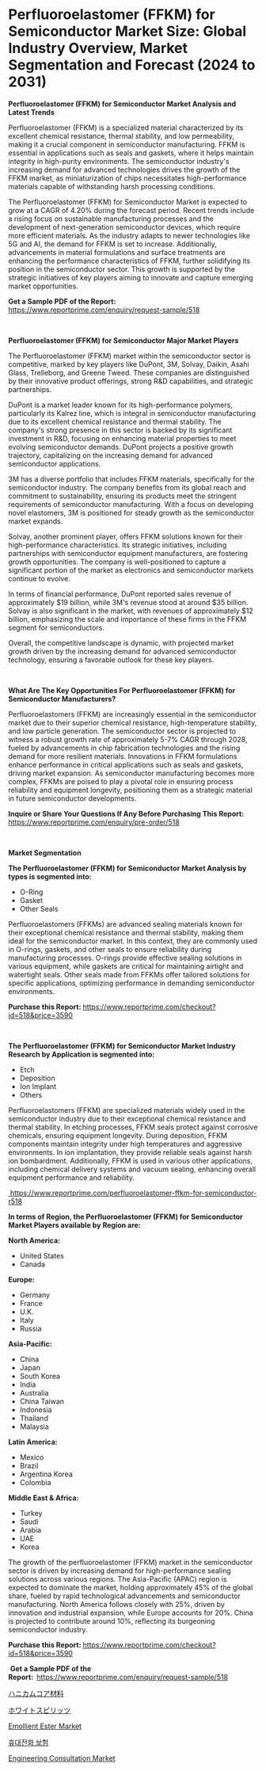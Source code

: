 <p><h1>Perfluoroelastomer (FFKM) for Semiconductor Market Size: Global Industry Overview, Market Segmentation and Forecast (2024 to 2031)</h1></p><p><strong>Perfluoroelastomer (FFKM) for Semiconductor Market Analysis and Latest Trends</strong></p>
<p><p>Perfluoroelastomer (FFKM) is a specialized material characterized by its excellent chemical resistance, thermal stability, and low permeability, making it a crucial component in semiconductor manufacturing. FFKM is essential in applications such as seals and gaskets, where it helps maintain integrity in high-purity environments. The semiconductor industry's increasing demand for advanced technologies drives the growth of the FFKM market, as miniaturization of chips necessitates high-performance materials capable of withstanding harsh processing conditions.</p><p>The Perfluoroelastomer (FFKM) for Semiconductor Market is expected to grow at a CAGR of 4.20% during the forecast period. Recent trends include a rising focus on sustainable manufacturing processes and the development of next-generation semiconductor devices, which require more efficient materials. As the industry adapts to newer technologies like 5G and AI, the demand for FFKM is set to increase. Additionally, advancements in material formulations and surface treatments are enhancing the performance characteristics of FFKM, further solidifying its position in the semiconductor sector. This growth is supported by the strategic initiatives of key players aiming to innovate and capture emerging market opportunities.</p></p>
<p><strong>Get a Sample PDF of the Report:&nbsp;</strong> <a href="https://www.reportprime.com/enquiry/request-sample/518">https://www.reportprime.com/enquiry/request-sample/518</a></p>
<p>&nbsp;</p>
<p><strong>Perfluoroelastomer (FFKM) for Semiconductor Major Market Players</strong></p>
<p><p>The Perfluoroelastomer (FFKM) market within the semiconductor sector is competitive, marked by key players like DuPont, 3M, Solvay, Daikin, Asahi Glass, Trelleborg, and Greene Tweed. These companies are distinguished by their innovative product offerings, strong R&D capabilities, and strategic partnerships.</p><p>DuPont is a market leader known for its high-performance polymers, particularly its Kalrez line, which is integral in semiconductor manufacturing due to its excellent chemical resistance and thermal stability. The company's strong presence in this sector is backed by its significant investment in R&D, focusing on enhancing material properties to meet evolving semiconductor demands. DuPont projects a positive growth trajectory, capitalizing on the increasing demand for advanced semiconductor applications.</p><p>3M has a diverse portfolio that includes FFKM materials, specifically for the semiconductor industry. The company benefits from its global reach and commitment to sustainability, ensuring its products meet the stringent requirements of semiconductor manufacturing. With a focus on developing novel elastomers, 3M is positioned for steady growth as the semiconductor market expands.</p><p>Solvay, another prominent player, offers FFKM solutions known for their high-performance characteristics. Its strategic initiatives, including partnerships with semiconductor equipment manufacturers, are fostering growth opportunities. The company is well-positioned to capture a significant portion of the market as electronics and semiconductor markets continue to evolve.</p><p>In terms of financial performance, DuPont reported sales revenue of approximately $19 billion, while 3M's revenue stood at around $35 billion. Solvay is also significant in the market, with revenues of approximately $12 billion, emphasizing the scale and importance of these firms in the FFKM segment for semiconductors.</p><p>Overall, the competitive landscape is dynamic, with projected market growth driven by the increasing demand for advanced semiconductor technology, ensuring a favorable outlook for these key players.</p></p>
<p>&nbsp;</p>
<p><strong>What Are The Key Opportunities For Perfluoroelastomer (FFKM) for Semiconductor Manufacturers?</strong></p>
<p><p>Perfluoroelastomers (FFKM) are increasingly essential in the semiconductor market due to their superior chemical resistance, high-temperature stability, and low particle generation. The semiconductor sector is projected to witness a robust growth rate of approximately 5-7% CAGR through 2028, fueled by advancements in chip fabrication technologies and the rising demand for more resilient materials. Innovations in FFKM formulations enhance performance in critical applications such as seals and gaskets, driving market expansion. As semiconductor manufacturing becomes more complex, FFKMs are poised to play a pivotal role in ensuring process reliability and equipment longevity, positioning them as a strategic material in future semiconductor developments.</p></p>
<p><strong>Inquire or Share Your Questions If Any Before Purchasing This Report:</strong> <a href="https://www.reportprime.com/enquiry/pre-order/518">https://www.reportprime.com/enquiry/pre-order/518</a></p>
<p>&nbsp;</p>
<p><strong>Market Segmentation</strong></p>
<p><strong>The Perfluoroelastomer (FFKM) for Semiconductor Market Analysis by types is segmented into:</strong></p>
<p><ul><li>O-Ring</li><li>Gasket</li><li>Other Seals</li></ul></p>
<p><p>Perfluoroelastomers (FFKMs) are advanced sealing materials known for their exceptional chemical resistance and thermal stability, making them ideal for the semiconductor market. In this context, they are commonly used in O-rings, gaskets, and other seals to ensure reliability during manufacturing processes. O-rings provide effective sealing solutions in various equipment, while gaskets are critical for maintaining airtight and watertight seals. Other seals made from FFKMs offer tailored solutions for specific applications, optimizing performance in demanding semiconductor environments.</p></p>
<p><strong>Purchase this Report:&nbsp;</strong><a href="https://www.reportprime.com/checkout?id=518&price=3590">https://www.reportprime.com/checkout?id=518&price=3590</a></p>
<p>&nbsp;</p>
<p><strong>The Perfluoroelastomer (FFKM) for Semiconductor Market Industry Research by Application is segmented into:</strong></p>
<p><ul><li>Etch</li><li>Deposition</li><li>Ion Implant</li><li>Others</li></ul></p>
<p><p>Perfluoroelastomers (FFKM) are specialized materials widely used in the semiconductor industry due to their exceptional chemical resistance and thermal stability. In etching processes, FFKM seals protect against corrosive chemicals, ensuring equipment longevity. During deposition, FFKM components maintain integrity under high temperatures and aggressive environments. In ion implantation, they provide reliable seals against harsh ion bombardment. Additionally, FFKM is used in various other applications, including chemical delivery systems and vacuum sealing, enhancing overall equipment performance and reliability.</p></p>
<p><a href="https://www.reportprime.com/perfluoroelastomer-ffkm-for-semiconductor-r518">&nbsp;https://www.reportprime.com/perfluoroelastomer-ffkm-for-semiconductor-r518</a></p>
<p><strong>In terms of Region, the Perfluoroelastomer (FFKM) for Semiconductor Market Players available by Region are:</strong></p>
<p>
    <p> <strong> North America: </strong>
        <ul>
            <li>United States</li>
            <li>Canada</li>
        </ul>
        </p> 
    <p> <strong> Europe: </strong>
        <ul>
            <li>Germany</li>
            <li>France</li>
            <li>U.K.</li>
            <li>Italy</li>
            <li>Russia</li>
        </ul>
        </p> 
    <p> <strong> Asia-Pacific: </strong>
        <ul>
            <li>China</li>
            <li>Japan</li>
            <li>South Korea</li>
            <li>India</li>
            <li>Australia</li>
            <li>China Taiwan</li>
            <li>Indonesia</li>
            <li>Thailand</li>
            <li>Malaysia</li>
        </ul>
        </p> 
    <p> <strong> Latin America: </strong>
        <ul>
            <li>Mexico</li>
            <li>Brazil</li>
            <li>Argentina Korea</li>
            <li>Colombia</li>
        </ul>
        </p> 
    <p> <strong> Middle East & Africa: </strong>
        <ul>
            <li>Turkey</li>
            <li>Saudi</li>
            <li>Arabia</li>
            <li>UAE</li>
            <li>Korea</li>
        </ul>
    </p>
    </p>
<p><p>The growth of the perfluoroelastomer (FFKM) market in the semiconductor sector is driven by increasing demand for high-performance sealing solutions across various regions. The Asia-Pacific (APAC) region is expected to dominate the market, holding approximately 45% of the global share, fueled by rapid technological advancements and semiconductor manufacturing. North America follows closely with 25%, driven by innovation and industrial expansion, while Europe accounts for 20%. China is projected to contribute around 10%, reflecting its burgeoning semiconductor industry.</p></p>
<p><strong>Purchase this Report: </strong><a href="https://www.reportprime.com/checkout?id=518&price=3590">https://www.reportprime.com/checkout?id=518&price=3590</a></p>
<p>&nbsp;<strong>Get a Sample PDF of the Report:&nbsp;&nbsp;</strong><a href="https://www.reportprime.com/enquiry/request-sample/518">https://www.reportprime.com/enquiry/request-sample/518</a></p>
<p><strong></strong></p>
<p><p><a href="https://medium.com/@raap8632/2024%E5%B9%B4%E3%81%8B%E3%82%892031%E5%B9%B4%E3%81%BE%E3%81%A7%E3%81%AE%E4%B8%96%E7%95%8C%E3%81%AE%E3%83%8F%E3%83%8B%E3%82%AB%E3%83%A0%E3%82%B3%E3%82%A2%E6%9D%90%E6%96%99%E5%B8%82%E5%A0%B4%E3%81%AE%E5%B0%86%E6%9D%A5%E3%81%AE%E3%83%88%E3%83%AC%E3%83%B3%E3%83%89-125%E3%83%9A%E3%83%BC%E3%82%B8%E3%81%A7%E3%81%AE%E5%B8%82%E5%A0%B4%E3%81%AE%E6%B4%9E%E5%AF%9F%E3%81%A8%E5%88%86%E6%9E%90-5d6cdfcc5974">ハニカムコア材料</a></p><p><a href="https://medium.com/@raap8632/%E3%83%9B%E3%83%AF%E3%82%A4%E3%83%88%E3%82%B9%E3%83%94%E3%83%AA%E3%83%83%E3%83%84%E5%B8%82%E5%A0%B4%E3%81%AE%E4%B8%BB%E8%A6%81%E5%9B%A0%E3%81%AE%E5%88%86%E6%9E%90-2024%E5%B9%B4%E3%81%8B%E3%82%892031%E5%B9%B4%E3%81%BE%E3%81%A7%E3%81%AE%E5%B8%82%E5%A0%B4%E5%8B%95%E5%90%91%E3%81%A8%E5%B0%86%E6%9D%A5%E3%81%AE%E5%B1%95%E6%9C%9B-ccaa8d280a9c">ホワイトスピリッツ</a></p><p><a href="https://www.linkedin.com/pulse/future-innovation-global-emollient-ester-market-growth-taxze?trackingId=Vucq93cMSeOo4H4fDPRkow%3D%3D">Emollient Ester Market</a></p><p><a href="https://medium.com/@kacrimipp/%EC%8B%9C%EC%9E%A5-%ED%8A%B8%EB%A0%8C%EB%93%9C-%EA%B3%B5%EA%B0%9C-%EA%B8%80%EB%A1%9C%EB%B2%8C-%ED%9C%B4%EB%8C%80%EC%A0%84%ED%99%94-%EB%B3%B4%ED%97%98-%EC%8B%9C%EC%9E%A5-%EC%84%B1%EC%9E%A5-%EB%B0%8F-%EC%A7%80%EC%97%AD-%ED%86%B5%EC%B0%B0-2024-2031-247d45b4d9d4">휴대전화 보험</a></p><p><a href="https://medium.com/@kelleebernier1851/engineering-consultation-market-global-market-insights-and-sales-trends-2024-to-2031-19ac30db4d2b">Engineering Consultation Market</a></p></p>
